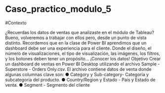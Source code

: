 # Caso_practico_modulo_5

#Contexto

¿Recuerdas los datos de ventas que analizaste en el módulo de Tableau? Bueno,
volveremos a trabajar con ellos pero, desde un punto de vista distinto. Recordemos que en
la clase de Power BI aprendimos que un dashboard debe ser una experiencia para el
cliente. Donde el diseño, el número de visualizaciones, el tipo de visualización, las
imágenes, los filtros, y los botones deben tener un propósito… ¡Conocer los datos!
Objetivo
Crear un dashboard de ventas en Power BI Desktop utilizando el archivo Sample -
Superstore - Orders Only.csv. El archivo contiene datos de venta donde algunas columnas
clave son:
● Category y Sub-category- Categoría y subcategoría del producto.
● Country/Region y Estado - País y Estado de venta.
● Segment - Segmento del cliente
